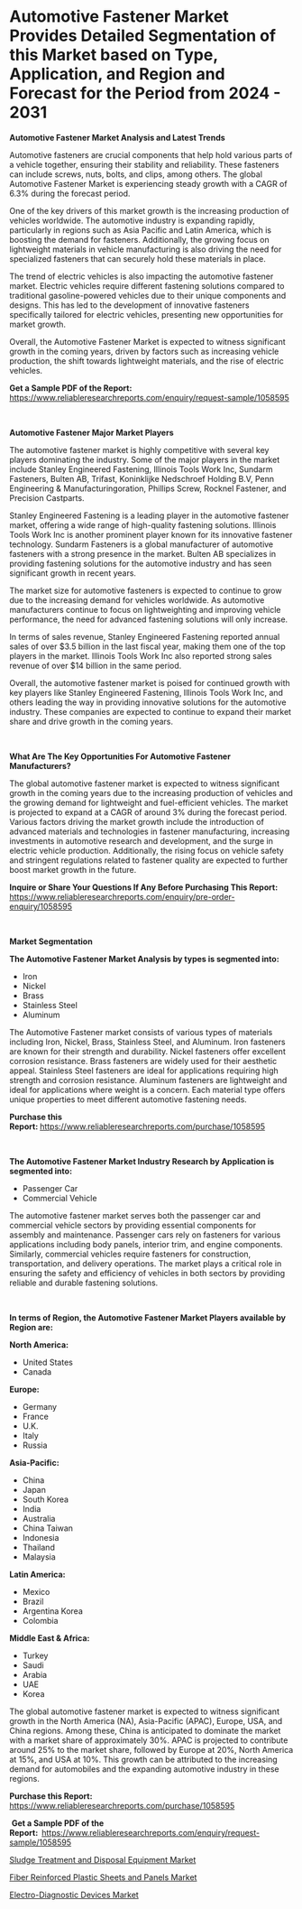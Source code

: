 <p><h1>Automotive Fastener Market Provides Detailed Segmentation of this Market based on Type, Application, and Region and Forecast for the Period from 2024 - 2031</h1></p><p><strong>Automotive Fastener Market Analysis and Latest Trends</strong></p>
<p><p>Automotive fasteners are crucial components that help hold various parts of a vehicle together, ensuring their stability and reliability. These fasteners can include screws, nuts, bolts, and clips, among others. The global Automotive Fastener Market is experiencing steady growth with a CAGR of 6.3% during the forecast period. </p><p>One of the key drivers of this market growth is the increasing production of vehicles worldwide. The automotive industry is expanding rapidly, particularly in regions such as Asia Pacific and Latin America, which is boosting the demand for fasteners. Additionally, the growing focus on lightweight materials in vehicle manufacturing is also driving the need for specialized fasteners that can securely hold these materials in place.</p><p>The trend of electric vehicles is also impacting the automotive fastener market. Electric vehicles require different fastening solutions compared to traditional gasoline-powered vehicles due to their unique components and designs. This has led to the development of innovative fasteners specifically tailored for electric vehicles, presenting new opportunities for market growth.</p><p>Overall, the Automotive Fastener Market is expected to witness significant growth in the coming years, driven by factors such as increasing vehicle production, the shift towards lightweight materials, and the rise of electric vehicles.</p></p>
<p><strong>Get a Sample PDF of the Report:&nbsp;</strong> <a href="https://www.reliableresearchreports.com/enquiry/request-sample/1058595">https://www.reliableresearchreports.com/enquiry/request-sample/1058595</a></p>
<p>&nbsp;</p>
<p><strong>Automotive Fastener Major Market Players</strong></p>
<p><p>The automotive fastener market is highly competitive with several key players dominating the industry. Some of the major players in the market include Stanley Engineered Fastening, Illinois Tools Work Inc, Sundarm Fasteners, Bulten AB, Trifast, Koninklijke Nedschroef Holding B.V, Penn Engineering & Manufacturingoration, Phillips Screw, Rocknel Fastener, and Precision Castparts.</p><p>Stanley Engineered Fastening is a leading player in the automotive fastener market, offering a wide range of high-quality fastening solutions. Illinois Tools Work Inc is another prominent player known for its innovative fastener technology. Sundarm Fasteners is a global manufacturer of automotive fasteners with a strong presence in the market. Bulten AB specializes in providing fastening solutions for the automotive industry and has seen significant growth in recent years.</p><p>The market size for automotive fasteners is expected to continue to grow due to the increasing demand for vehicles worldwide. As automotive manufacturers continue to focus on lightweighting and improving vehicle performance, the need for advanced fastening solutions will only increase.</p><p>In terms of sales revenue, Stanley Engineered Fastening reported annual sales of over $3.5 billion in the last fiscal year, making them one of the top players in the market. Illinois Tools Work Inc also reported strong sales revenue of over $14 billion in the same period.</p><p>Overall, the automotive fastener market is poised for continued growth with key players like Stanley Engineered Fastening, Illinois Tools Work Inc, and others leading the way in providing innovative solutions for the automotive industry. These companies are expected to continue to expand their market share and drive growth in the coming years.</p></p>
<p>&nbsp;</p>
<p><strong>What Are The Key Opportunities For Automotive Fastener Manufacturers?</strong></p>
<p><p>The global automotive fastener market is expected to witness significant growth in the coming years due to the increasing production of vehicles and the growing demand for lightweight and fuel-efficient vehicles. The market is projected to expand at a CAGR of around 3% during the forecast period. Various factors driving the market growth include the introduction of advanced materials and technologies in fastener manufacturing, increasing investments in automotive research and development, and the surge in electric vehicle production. Additionally, the rising focus on vehicle safety and stringent regulations related to fastener quality are expected to further boost market growth in the future.</p></p>
<p><strong>Inquire or Share Your Questions If Any Before Purchasing This Report:</strong> <a href="https://www.reliableresearchreports.com/enquiry/pre-order-enquiry/1058595">https://www.reliableresearchreports.com/enquiry/pre-order-enquiry/1058595</a></p>
<p>&nbsp;</p>
<p><strong>Market Segmentation</strong></p>
<p><strong>The Automotive Fastener Market Analysis by types is segmented into:</strong></p>
<p><ul><li>Iron</li><li>Nickel</li><li>Brass</li><li>Stainless Steel</li><li>Aluminum</li></ul></p>
<p><p>The Automotive Fastener market consists of various types of materials including Iron, Nickel, Brass, Stainless Steel, and Aluminum. Iron fasteners are known for their strength and durability. Nickel fasteners offer excellent corrosion resistance. Brass fasteners are widely used for their aesthetic appeal. Stainless Steel fasteners are ideal for applications requiring high strength and corrosion resistance. Aluminum fasteners are lightweight and ideal for applications where weight is a concern. Each material type offers unique properties to meet different automotive fastening needs.</p></p>
<p><strong>Purchase this Report:&nbsp;</strong><a href="https://www.reliableresearchreports.com/purchase/1058595">https://www.reliableresearchreports.com/purchase/1058595</a></p>
<p>&nbsp;</p>
<p><strong>The Automotive Fastener Market Industry Research by Application is segmented into:</strong></p>
<p><ul><li>Passenger Car</li><li>Commercial Vehicle</li></ul></p>
<p><p>The automotive fastener market serves both the passenger car and commercial vehicle sectors by providing essential components for assembly and maintenance. Passenger cars rely on fasteners for various applications including body panels, interior trim, and engine components. Similarly, commercial vehicles require fasteners for construction, transportation, and delivery operations. The market plays a critical role in ensuring the safety and efficiency of vehicles in both sectors by providing reliable and durable fastening solutions.</p></p>
<p>&nbsp;</p>
<p><strong>In terms of Region, the Automotive Fastener Market Players available by Region are:</strong></p>
<p>
    <p> <strong> North America: </strong>
        <ul>
            <li>United States</li>
            <li>Canada</li>
        </ul>
        </p> 
    <p> <strong> Europe: </strong>
        <ul>
            <li>Germany</li>
            <li>France</li>
            <li>U.K.</li>
            <li>Italy</li>
            <li>Russia</li>
        </ul>
        </p> 
    <p> <strong> Asia-Pacific: </strong>
        <ul>
            <li>China</li>
            <li>Japan</li>
            <li>South Korea</li>
            <li>India</li>
            <li>Australia</li>
            <li>China Taiwan</li>
            <li>Indonesia</li>
            <li>Thailand</li>
            <li>Malaysia</li>
        </ul>
        </p> 
    <p> <strong> Latin America: </strong>
        <ul>
            <li>Mexico</li>
            <li>Brazil</li>
            <li>Argentina Korea</li>
            <li>Colombia</li>
        </ul>
        </p> 
    <p> <strong> Middle East & Africa: </strong>
        <ul>
            <li>Turkey</li>
            <li>Saudi</li>
            <li>Arabia</li>
            <li>UAE</li>
            <li>Korea</li>
        </ul>
    </p>
    </p>
<p><p>The global automotive fastener market is expected to witness significant growth in the North America (NA), Asia-Pacific (APAC), Europe, USA, and China regions. Among these, China is anticipated to dominate the market with a market share of approximately 30%. APAC is projected to contribute around 25% to the market share, followed by Europe at 20%, North America at 15%, and USA at 10%. This growth can be attributed to the increasing demand for automobiles and the expanding automotive industry in these regions.</p></p>
<p><strong>Purchase this Report: </strong><a href="https://www.reliableresearchreports.com/purchase/1058595">https://www.reliableresearchreports.com/purchase/1058595</a></p>
<p>&nbsp;<strong>Get a Sample PDF of the Report:&nbsp;&nbsp;</strong><a href="https://www.reliableresearchreports.com/enquiry/request-sample/1058595">https://www.reliableresearchreports.com/enquiry/request-sample/1058595</a></p>
<p><strong></strong></p>
<p><p><a href="https://view.publitas.com/reportprime-1/sludge-treatment-and-disposal-equipment-market-size-2023-2030-global-industrial-analysis-key-geographical-regions-market-share-top-key-players-product-types-and-forecast-research-report/">Sludge Treatment and Disposal Equipment Market</a></p><p><a href="https://view.publitas.com/reportprime-1/fiber-reinforced-plastic-sheets-and-panels-market-size-market-share-and-global-market-analysis-report-2023-2030/">Fiber Reinforced Plastic Sheets and Panels Market</a></p><p><a href="https://view.publitas.com/reportprime-1/decoding-the-electro-diagnostic-devices-market-a-deep-dive-into-the-latest-market-trends-market-segmentation-and-competitive-analysis/">Electro-Diagnostic Devices Market</a></p></p>